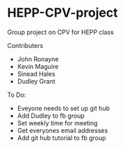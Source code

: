 HEPP-CPV-project
================

Group project on CPV for HEPP class

Contributers
* John Ronayne
* Kevin Maguire
* Sinead Hales
* Dudley Grant

To Do:
* Eveyone needs to set up git hub
* Add Dudley to fb group
* Set weekly time for meeting
* Get everyones email addresses
* Add git hub tutorial to fb group



